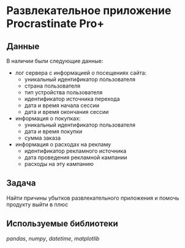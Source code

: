 # Развлекательное приложение Procrastinate Pro+


## Данные

В наличии были следующие данные:
- лог сервера с информацией о посещениях сайта:
  - уникальный идентификатор пользователя
  - страна пользователя
  - тип устройства пользователя
  - идентификатор источника перехода
  - дата и время начала сессии
  - дата и время окончания сессии
- информация о покупках:
  - уникальный идентификатор пользователя
  - дата и время покупки
  - сумма заказа
- информация о расходах на рекламу
  - идентификатор рекламного источника
  - дата проведения рекламной кампании
  - расходы на эту кампанию

## Задача

Найти причины убытков развлекательного приложения и помочь продукту выйти в плюс

## Используемые библиотеки
*pandas*, *numpy*, *datetime*, *matplotlib*
